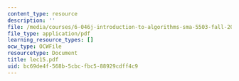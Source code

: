 ```yaml
---
content_type: resource
description: ''
file: /media/courses/6-046j-introduction-to-algorithms-sma-5503-fall-2005/bc69de4f568b5cbcfbc588929cdff4c9_lec15.pdf
file_type: application/pdf
learning_resource_types: []
ocw_type: OCWFile
resourcetype: Document
title: lec15.pdf
uid: bc69de4f-568b-5cbc-fbc5-88929cdff4c9
---
```

